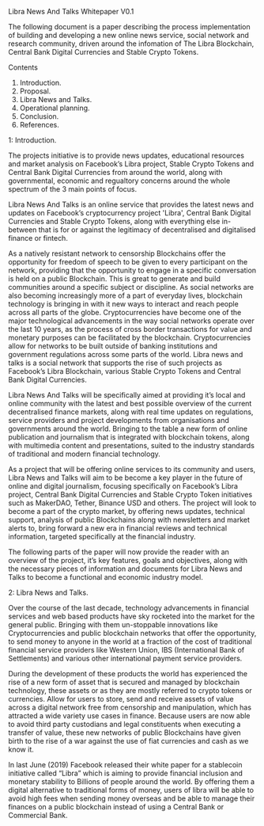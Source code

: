 Libra News And Talks Whitepaper V0.1 

The following document is a paper describing the process implementation of building and developing a new online news service, social network and research community, driven around the infomation of The Libra Blockchain, Central Bank Digital Currencies and Stable Crypto Tokens.


 Contents

1.	Introduction.
2.	Proposal.
3.	Libra News and Talks.
4.	Operational planning.
5.	Conclusion.
6.	References.




1: Introduction.

The projects initiative is to provide news updates,  educational resources and market analysis on Facebook’s Libra project, Stable Crypto Tokens and Central Bank Digital Currencies from around the world, along with governmental, economic and regualtory concerns around the whole spectrum of the 3 main points of focus.

Libra News And Talks is an online service that provides the latest news and updates on Facebook’s cryptocurrency project 'Libra', Central Bank Digital Currencies and Stable Crypto Tokens, along with everything else in-between that is for or against the legitimacy of decentralised and digitalised finance or fintech. 

As a natively resistant network to censorship Blockchains offer the opportunity for freedom of speech to be given to every participant on the network, providing that the opportunity to engage in a specific conversation is held on a public Blockchain. This is great to generate and build communities around a specific subject or discipline. As social networks are also becoming increasingly more of a part of everyday lives, blockchain technology is bringing in with it new ways to interact and reach people across all parts of the globe. 
Cryptocurrencies have become one of the major technological advancements in the way social networks operate over the last 10 years, as the process of cross border transactions for value and monetary purposes can be facilitated by the blockchain. Cryptocurrencies allow for networks to be built outside of banking institutions and government regulations across some parts of the world. Libra news and talks is a social network that supports the rise of such projects as Facebook’s Libra Blockchain, various Stable Crypto Tokens and Central Bank Digital Currencies. 

Libra News And Talks will be specifically aimed at providing it’s local and online community with the latest and best possible overview of the current decentralised finance markets, along with real time updates on regulations, service providers and project developments from organisations and governments around the world. Bringing to the table a new form of online publication and journalism that is integrated with blockchain tokens, along with multimedia content and presentations, suited to the industry standards of traditional and modern financial technology. 

As a project that will be offering online services to its community and users, Libra News and Talks will aim to be become a key player in the future of online and digital journalism, focusing specifically on Facebook’s Libra project, Central Bank Digital Currencies and Stable Crypto Token initiatives such as MakerDAO, Tether, Binance USD and others. The project will look to become a part of the crypto market, by offering news updates, technical support, analysis of public Blockchains along with newsletters and market alerts to, bring forward a new era in financial reviews and technical information, targeted specifically at the financial industry. 

The following parts of the paper will now provide the reader with an overview of the project, it’s key features, goals and objectives, along with the necessary pieces of information and documents for Libra News and Talks to become a functional and economic industry model.



2: Libra News and Talks. 

Over the course of the last decade, technology advancements in financial services and web based products have sky rocketed into the market for the general public. Bringing with them un-stoppable innovations like Cryptocurrencies and public blockchain networks that offer the opportunity, to send money to anyone in the world at a fraction of the cost of traditional financial service providers like Western Union, IBS (International Bank of Settlements) and various other international payment service providers. 

During the development of these products the world has experienced the rise of a new form of asset that is secured and managed by blockchain technology, these assets or as they are mostly referred to crypto tokens or currencies. Allow for users to store, send and receive assets of value across a digital network free from censorship and manipulation, which has attracted a wide variety use cases in finance. Because users are now able to avoid third party custodians and legal constituents when executing a transfer of value, these new networks of public Blockchains have given birth to the rise of a war against the use of fiat currencies and cash as we know it. 

In last June (2019) Facebook released their white paper for a stablecoin initiative called “Libra” which is aiming to provide financial inclusion and monetary stability to Billions of people around the world. By offering them a digital alternative to traditional forms of money, users of libra will be able to avoid high fees when sending money overseas and be able to manage their finances on a public blockchain instead of using a Central Bank or Commercial Bank. 
